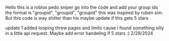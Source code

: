 Hello this is a roblox pedo sniper go into the code and add your group ids the format is "groupid", "groupid", "groupid" this was inspired by ruben sim. But this code is way shitter than his maybe update if this gets 5 stars


update 1 added looping threw pages and limits cause i found something silly in a little api request. Maybe add error handeling if 5 stars :) 2/29/2024
